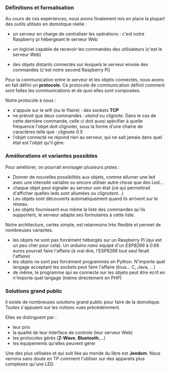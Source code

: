 
### Définitions et formalisation

Au cours de ces expériences, nous avons finalement mis en place la plupart
des outils utilisés en domotique réelle :

- un serveur en charge de centraliser les opérations :
c'est notre Raspberry pi hébergeant le serveur Web

- un logiciel capable de recevoir les commandes des utilisateurs
(c'est le serveur Web)

- des objets distants connectés sur lesquels le serveur envoie des commandes
(c'est notre second Raspberry Pi)

Pour la communication entre le serveur et les objets connectés, nous avons en fait défini un **protocole**.
Ce protocole de communication définit comment sont faites les communications
et de quoi elles sont composées.



Notre protocole à nous :
- s'appuie sur le wifi (ou le filaire) : des sockets **TCP**
- ne prévoit que deux commandes : *eteind* ou *clignote*. Dans le cas de cette
dernière commande, celle ci doit aussi spécifier à quelle fréquence l'objet
doit clignoter, sous la forme d'une chaine de caractères telle que :
*clignote 0.5*
- l'objet connecté ne répond rien au serveur, qui ne sait jamais dans quel
état est l'objet qu'il gère.

### Améliorations et variantes possibles

Pour améliorer, on pourrait envisager plusieurs pistes :
- Donner de nouvelles possibilités aux objets, comme allumer une led avec une
  intensité variable ou encore utiliser autre chose que des Led...
- chaque objet peut signaler au serveur son état (ce qui permettrait
  d'afficher quelles leds sont allumées ou clignotent...)
- Les objets sont découverts automatiquement quand ils arrivent sur le réseau.
- Les objets fournissent eux même la liste des commandes qu'ils supportent,
le serveur adapte ses formulaires à cette liste.

Notre architecture, certes simple, est néanmoins très flexible et permet
de nombreuses variantes.

- les objets ne sont pas forcément hébergés sur un Raspberry Pi (qui est un peu cher pour cela). Un *arduino nano* équipé d'un *ESP8266* à 0.66 euros pourrait faire l'affaire (à vrai dire, l'ESP8266 tout seul ferait l'affaire)
- les objets ne sont pas forcément programmés en Python. N'importe quel langage acceptant les sockets peut faire l'affaire (tous... C, Java, ...)
- de même, le programme qui se connecte sur les objets peut être écrit
en n'importe quel langage (même directement en PHP)

### Solutions grand public

Il existe de nombreuses solutions grand public pour faire de la domotique.
Toutes s'appuient sur les notions vues précédemment.

Elles se distinguent par :
- leur prix
- la qualité de leur interface de controle (leur serveur Web)
- les protocoles gérés (**Z-Wave**, **Bluetooth**,...)
- les équipements qu'elles peuvent gérer

Une des plus utilisées et qui soit liée au monde du libre est **Jeedom**.
Nous verrons sans doute en TP comment l'utiliser sur des appareils
plus complexes qu'une LED.
